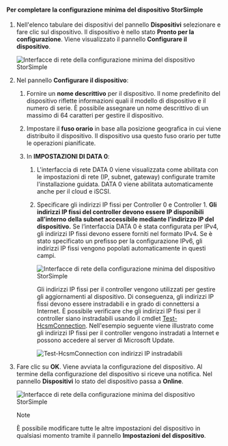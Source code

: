 <!--author=alkohli last changed: 01/12/17-->

#### Per completare la configurazione minima del dispositivo StorSimple
<a id="to-complete-the-minimum-storsimple-device-setup" class="xliff"></a>

1. Nell'elenco tabulare dei dispositivi del pannello **Dispositivi** selezionare e fare clic sul dispositivo. Il dispositivo è nello stato **Pronto per la configurazione**. Viene visualizzato il pannello **Configurare il dispositivo**.

     ![Interfacce di rete della configurazione minima del dispositivo StorSimple](./media/storsimple-8000-complete-minimum-device-setup-u2/step4minconfig1.png)

2. Nel pannello **Configurare il dispositivo**:
   
   1. Fornire un **nome descrittivo** per il dispositivo. Il nome predefinito del dispositivo riflette informazioni quali il modello di dispositivo e il numero di serie. È possibile assegnare un nome descrittivo di un massimo di 64 caratteri per gestire il dispositivo.
   2. Impostare il **fuso orario** in base alla posizione geografica in cui viene distribuito il dispositivo. Il dispositivo usa questo fuso orario per tutte le operazioni pianificate.
   3. In **IMPOSTAZIONI DI DATA 0**:

       1. L'interfaccia di rete DATA 0 viene visualizzata come abilitata con le impostazioni di rete (IP, subnet, gateway) configurate tramite l'installazione guidata. DATA 0 viene abilitata automaticamente anche per il cloud e iSCSI.

       2. Specificare gli indirizzi IP fissi per Controller 0 e Controller 1. **Gli indirizzi IP fissi del controller devono essere IP disponibili all’interno della subnet accessibile mediante l’indirizzo IP del dispositivo.** Se l’interfaccia DATA 0 è stata configurata per IPv4, gli indirizzi IP fissi devono essere forniti nel formato IPv4. Se è stato specificato un prefisso per la configurazione IPv6, gli indirizzi IP fissi vengono popolati automaticamente in questi campi.

            ![Interfacce di rete della configurazione minima del dispositivo StorSimple](./media/storsimple-8000-complete-minimum-device-setup-u2/step4minconfig2.png)

            Gli indirizzi IP fissi per il controller vengono utilizzati per gestire gli aggiornamenti al dispositivo. Di conseguenza, gli indirizzi IP fissi devono essere instradabili e in grado di connettersi a Internet. È possibile verificare che gli indirizzi IP fissi per il controller siano instradabili usando il cmdlet [Test-HcsmConnection][Test]. Nell'esempio seguente viene illustrato come gli indirizzi IP fissi per il controller vengono instradati a Internet e possono accedere al server di Microsoft Update.

            ![Test-HcsmConnection con indirizzi IP instradabili](./media/storsimple-8000-complete-minimum-device-setup-u2/step4minconfig3.png)

1. Fare clic su **OK**. Viene avviata la configurazione del dispositivo. Al termine della configurazione del dispositivo si riceve una notifica. Nel pannello **Dispositivi** lo stato del dispositivo passa a **Online**.

    ![Interfacce di rete della configurazione minima del dispositivo StorSimple](./media/storsimple-8000-complete-minimum-device-setup-u2/step4minconfig4.png)

   > [!NOTE]
   > È possibile modificare tutte le altre impostazioni del dispositivo in qualsiasi momento tramite il pannello **Impostazioni del dispositivo**.

<!--Link reference-->
[Test]: https://technet.microsoft.com/library/dn715782(v=wps.630).aspx